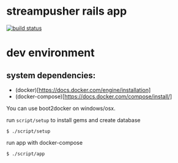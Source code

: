 # streampusher rails app
[![build
status](https://gitlab.com/ci/projects/4542/status.png?ref=master)](https://gitlab.com/ci/projects/4542?ref=master)

# dev environment

## system dependencies:
* (docker)[https://docs.docker.com/engine/installation]
* (docker-compose)[https://docs.docker.com/compose/install/]

You can use boot2docker on windows/osx.

run `script/setup` to install gems and create database

```
$ ./script/setup
```

run app with docker-compose

```
$ ./script/app
```

